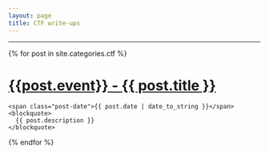 ```yaml
---
layout: page
title: CTF write-ups
---
```


<hr>
<div class="posts">
  {% for post in site.categories.ctf %}
  <div class="post">
    <h1 class="post-title">
      <a href="{{ post.url }}">
        {{post.event}} - {{ post.title }}
      </a>
    </h1>
    
    <span class="post-date">{{ post.date | date_to_string }}</span>
    <blockquote>
      {{ post.description }}
    </blockquote>
  </div>
  {% endfor %}
</div>
